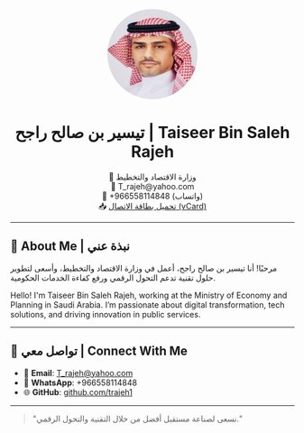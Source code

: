 <p align="center">
<img src="https://github.com/trajeh1/trajeh1/raw/main/profile-photo.jpg" width="160" height="160" style="border-radius: 50%;" alt="Taiseer Bin Saleh Rajeh"/>
</p>

<h1 align="center">تيسير بن صالح راجح | Taiseer Bin Saleh Rajeh</h1>

<p align="center">
📍 وزارة الاقتصاد والتخطيط<br>
📧 T_rajeh@yahoo.com<br>
📱 +966558114848 (واتساب)<br>
📥 <a href="https://github.com/trajeh1/trajeh1/raw/main/contact.vcf">تحميل بطاقة الاتصال (vCard)</a>
</p>

---

## 👋 About Me | نبذة عني

مرحبًا!
أنا تيسير بن صالح راجح، أعمل في وزارة الاقتصاد والتخطيط، وأسعى لتطوير حلول تقنية تدعم التحول الرقمي ورفع كفاءة الخدمات الحكومية.

Hello!
I'm Taiseer Bin Saleh Rajeh, working at the Ministry of Economy and Planning in Saudi Arabia. I’m passionate about digital transformation, tech solutions, and driving innovation in public services.

---

## 🔗 تواصل معي | Connect With Me

- 📧 **Email**: T_rajeh@yahoo.com
- 📱 **WhatsApp**: +966558114848
- 🌐 **GitHub**: [github.com/trajeh1](https://github.com/trajeh1)

---

> "نسعى لصناعة مستقبل أفضل من خلال التقنية والتحول الرقمي."
